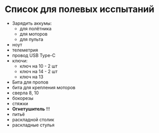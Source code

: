 Список для полевых исспытаний
=============================

* Зарядить аккумы:
    - для полётника
    - для моторов
    - для пульта
* ноут
* телеметрия
* провод USB Type-C
* ключи:
    - ключ на 10 - 2 шт
    - ключ на 14 - 2 шт
    - ключ на 13
* Бита для пропов
* бита для крепления моторов
* сверла 8, 10
* бокорезы
* стяжки
* **Огнетушитель** !!!
* питьё
* раскладной столик
* раскладные стулья
